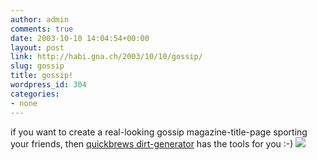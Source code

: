 ```yaml
---
author: admin
comments: true
date: 2003-10-10 14:04:54+00:00
layout: post
link: http://habi.gna.ch/2003/10/10/gossip/
slug: gossip
title: gossip!
wordpress_id: 304
categories:
- none
---
```


if you want to create a real-looking gossip magazine-title-page sporting your friends, then [quickbrews dirt-generator](http://www.quickbrew.com/dirt/) has the tools for you :-)
[![](http://habi.gna.ch/blog/images/dirt-tm.jpg)](http://habi.gna.ch/blog/images/dirt.jpg)
